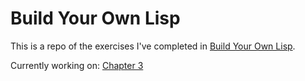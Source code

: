 # Build Your Own Lisp

This is a repo of the exercises I've completed in [Build Your Own Lisp](http://www.buildyourownlisp.com/).

Currently working on: [Chapter 3](http://www.buildyourownlisp.com/chapter3_basics)
